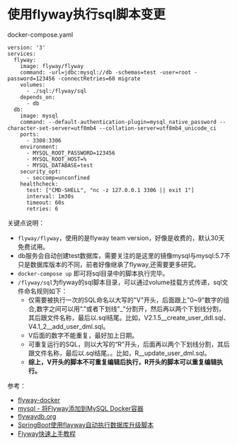 # 使用flyway执行sql脚本变更

docker-compose.yaml

```shell
version: '3'
services:
  flyway:
    image: flyway/flyway
    command: -url=jdbc:mysql://db -schemas=test -user=root -password=123456 -connectRetries=60 migrate
    volumes:
      - ./sql:/flyway/sql
    depends_on:
      - db
  db:
    image: mysql
    command: --default-authentication-plugin=mysql_native_password --character-set-server=utf8mb4 --collation-server=utf8mb4_unicode_ci
    ports:
      - 3308:3306
    environment:
      - MYSQL_ROOT_PASSWORD=123456
      - MYSQL_ROOT_HOST=%
      - MYSQL_DATABASE=test
    security_opt:
      - seccomp=unconfined
    healthcheck:
      test: ["CMD-SHELL", "nc -z 127.0.0.1 3306 || exit 1"]
      interval: 1m30s
      timeout: 60s
      retries: 6
```



关键点说明：
* `flyway/flyway`，使用的是flyway team version，好像是收费的，默认30天免费试用。
* db服务会自动创建test数据库，需要关注的是这里的镜像mysql与mysql:5.7不只是数据库版本的不同，前者好像继承了flyway,还需要更多研究。
* `docker-compose up` 即可将sql目录中的脚本执行完毕。
* `/flyway/sql`为flyway的sql脚本目录，可以通过volume挂载方式传递，sql文件命名规则如下：
  - 仅需要被执行一次的SQL命名以大写的"V"开头，后面跟上"0~9"数字的组合,数字之间可以用“.”或者下划线"_"分割开，然后再以两个下划线分割，其后跟文件名称，最后以.sql结尾。比如，V2.1.5__create_user_ddl.sql、V4.1_2__add_user_dml.sql。
  - V后面的数字不能重复，最好加上日期。
  - 可重复运行的SQL，则以大写的“R”开头，后面再以两个下划线分割，其后跟文件名称，最后以.sql结尾。。比如，R__update_user_dml.sql。
  - **综上，V开头的脚本不可重复编辑后执行，R开头的脚本可以重复编辑执行。**
 

参考：
* [flyway-docker](https://github.com/flyway/flyway-docker)
* [mysql - 将Flyway添加到MySQL Docker容器](https://www.coder.work/article/2485225)
* [flywaydb.org](https://flywaydb.org/documentation/usage/commandline/#download-and-installation)
* [SpringBoot使用flayway自动执行数据库升级脚本](https://cloud.tencent.com/developer/article/1399841)
* [Flyway快速上手教程](https://www.jianshu.com/p/567a8a161641)